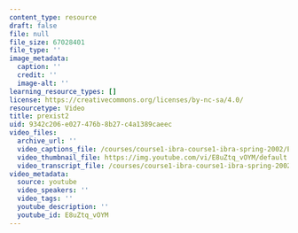 ```yaml
---
content_type: resource
draft: false
file: null
file_size: 67028401
file_type: ''
image_metadata:
  caption: ''
  credit: ''
  image-alt: ''
learning_resource_types: []
license: https://creativecommons.org/licenses/by-nc-sa/4.0/
resourcetype: Video
title: prexist2
uid: 9342c206-e027-476b-8b27-c4a1389caeec
video_files:
  archive_url: ''
  video_captions_file: /courses/course1-ibra-course1-ibra-spring-2002/E8uZtq_vOYM_captions.webvtt
  video_thumbnail_file: https://img.youtube.com/vi/E8uZtq_vOYM/default.jpg
  video_transcript_file: /courses/course1-ibra-course1-ibra-spring-2002/E8uZtq_vOYM_transcript.pdf
video_metadata:
  source: youtube
  video_speakers: ''
  video_tags: ''
  youtube_description: ''
  youtube_id: E8uZtq_vOYM
---
```

